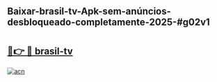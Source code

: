 ## Baixar-brasil-tv-Apk-sem-anúncios-desbloqueado-completamente-2025-#g02v1

# <h2><a href="https://ainizakaria.my?title=brasil-tv&ref=20M">🔗👉 🔴 brasil-tv</a></h2>

[![acn](https://github.com/user-attachments/assets/0f9c940e-d8b0-45ae-aac7-cd30a18b3e1c)](https://ainizakaria.my?title=brasil-tv&ref=20M)


